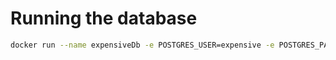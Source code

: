 # Running the database

```sh
docker run --name expensiveDb -e POSTGRES_USER=expensive -e POSTGRES_PASSWORD=expensive -e POSTGRES_DB=expensive -d -p 5432:5432 postgres
```